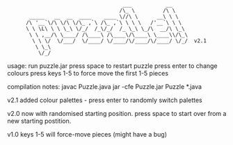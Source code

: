                                          ___           __           
                                        /\_ \         /\ \          
           _____   __  __  ____    ____ \//\ \      __\ \ \         
          /\ '__`\/\ \/\ \/\_ ,`\ /\_ ,`\ \ \ \   /'__`\ \ \        
          \ \ \L\ \ \ \_\ \/_/  /_\/_/  /_ \_\ \_/\  __/\ \_\       
           \ \ ,__/\ \____/ /\____\ /\____\/\____\ \____\\/\_\      
            \ \ \/  \/___/  \/____/ \/____/\/____/\/____/ \/_/  v2.1
             \ \_\                                                  
              \/_/                                                  
	      

usage:
run puzzle.jar
press space to restart puzzle
press enter to change colours
press keys 1-5 to force move the first 1-5 pieces

compilation notes:
javac Puzzle.java
jar -cfe Puzzle.jar Puzzle *.java


v2.1
added colour palettes - press enter to randomly switch palettes

v2.0
now with randomised starting position.
press space to start over from a new starting postition.

v1.0
keys 1-5 will force-move pieces (might have a bug)
